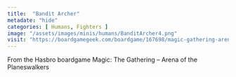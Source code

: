 ```yaml
---
title:  "Bandit Archer"
metadate: "hide"
categories: [ Humans, Fighters ]
image: "/assets/images/minis/humans/BanditArcher4.png"
visit: "https://boardgamegeek.com/boardgame/167698/magic-gathering-arena-planeswalkers"
---
```

From the Hasbro boardgame Magic: The Gathering – Arena of the Planeswalkers